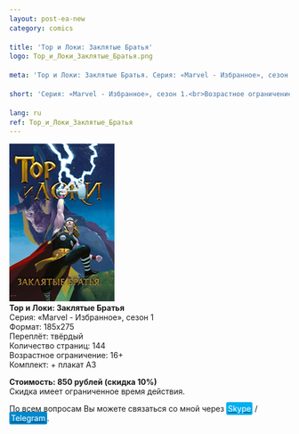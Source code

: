```yaml
---
layout: post-ea-new
category: comics

title: 'Тор и Локи: Заклятые Братья'
logo: Тор_и_Локи_Заклятые_Братья.png

meta: 'Тор и Локи: Заклятые Братья. Серия: «Marvel - Избранное», сезон 1.'

short: 'Серия: «Marvel - Избранное», сезон 1.<br>Возрастное ограничение: 16+<br>Комплект: + плакат А3'

lang: ru
ref: Тор_и_Локи_Заклятые_Братья
---
```


<a data-fancybox="gallery" href="/img/comics/Тор_и_Локи_Заклятые_Братья.png"><img src="/img/comics/Тор_и_Локи_Заклятые_Братья.png" alt=""></a>  
**Тор и Локи: Заклятые Братья**  
Серия: «Marvel - Избранное», сезон 1  
Формат: 185х275  
Переплёт: твёрдый  
Количество страниц: 144  
Возрастное ограничение: 16+  
Комплект: + плакат А3

**Стоимость: 850 рублей (скидка 10%)**  
Скидка имеет ограниченное время действия.

По всем вопросам Вы можете связаться со мной через <a href="skype:chutkoy89?call" target="_blank"><span style="background-color:#00aff0; color:white; padding:3px; border-radius: 3px">Skype</span></a> / <a href="https://t.me/chutkoy" target="_blank"><span style="background-color:#0088cc; color:white; padding:3px; border-radius: 3px">Telegram</span></a>.

